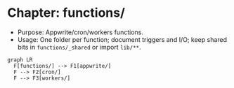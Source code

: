 # Chapter: functions/

- Purpose: Appwrite/cron/workers functions.
- Usage: One folder per function; document triggers and I/O; keep shared bits in `functions/_shared` or import `lib/**`.

```mermaid
graph LR
  F[functions/] --> F1[appwrite/]
  F --> F2[cron/]
  F --> F3[workers/]
```
